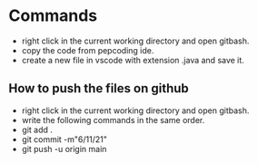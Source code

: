 # Commands
- right click in the current working directory and open gitbash.
- copy the code from pepcoding ide.
- create a new file in vscode with extension .java and save it.

## How to push the files on github
- right click in the current working directory and open gitbash.
- write the following commands in the same order.
- git add .      
- git commit -m"6/11/21"
- git push -u origin main
